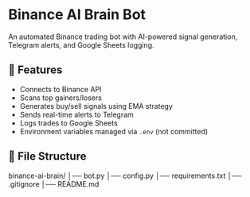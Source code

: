 # Binance AI Brain Bot

An automated Binance trading bot with AI-powered signal generation, Telegram alerts, and Google Sheets logging.

## 🚀 Features
- Connects to Binance API
- Scans top gainers/losers
- Generates buy/sell signals using EMA strategy
- Sends real-time alerts to Telegram
- Logs trades to Google Sheets
- Environment variables managed via `.env` (not committed)

## 📂 File Structure
binance-ai-brain/
│── bot.py
│── config.py
│── requirements.txt
│── .gitignore
│── README.md
